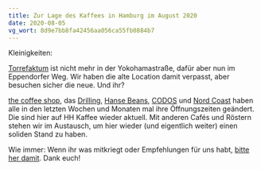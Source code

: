 ```yaml
---
title: Zur Lage des Kaffees in Hamburg im August 2020
date: 2020-08-05
vg_wort: 8d9e7bb8fa42456aa056ca55fb0884b7
---
```


Kleinigkeiten:

[Torrefaktum](/cafes/torrefaktum/) ist nicht mehr in der Yokohamastraße, dafür aber nun im Eppendorfer Weg. Wir haben die alte Location damit verpasst, aber besuchen sicher die neue. Und ihr?

[the coffee shop](/cafes/the-coffee-shop/), das [Drilling](/cafes/drilling/), [Hanse Beans](/cafes/hanse-beans/), [CODOS](/cafes/codos/) und [Nord Coast](/cafes/nord-coast/) haben alle in den letzten Wochen und Monaten mal ihre Öffnungszeiten geändert. Die sind hier auf HH Kaffee wieder aktuell. Mit anderen Cafés und Röstern stehen wir im Austausch, um hier wieder (und eigentlich weiter) einen soliden Stand zu haben.

Wie immer: Wenn ihr was mitkriegt oder Empfehlungen für uns habt, [bitte her damit](/kontakt/). Dank euch!